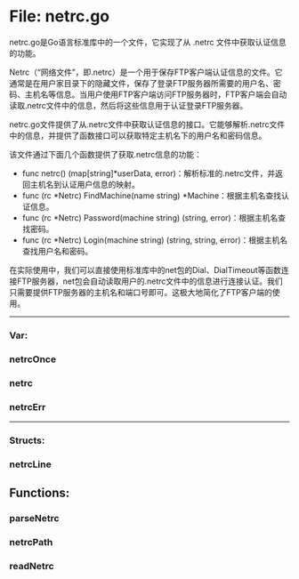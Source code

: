# File: netrc.go

netrc.go是Go语言标准库中的一个文件，它实现了从 .netrc 文件中获取认证信息的功能。

Netrc（“网络文件”，即.netrc）是一个用于保存FTP客户端认证信息的文件。它通常是在用户家目录下的隐藏文件，保存了登录FTP服务器所需要的用户名、密码、主机名等信息。当用户使用FTP客户端访问FTP服务器时，FTP客户端会自动读取.netrc文件中的信息，然后将这些信息用于认证登录FTP服务器。

netrc.go文件提供了从.netrc文件中获取认证信息的接口。它能够解析.netrc文件中的信息，并提供了函数接口可以获取特定主机名下的用户名和密码信息。

该文件通过下面几个函数提供了获取.netrc信息的功能：

- func netrc() (map[string]*userData, error)：解析标准的.netrc文件，并返回主机名到认证用户信息的映射。
- func (rc *Netrc) FindMachine(name string) *Machine：根据主机名查找认证信息。
- func (rc *Netrc) Password(machine string) (string, error)：根据主机名查找密码。
- func (rc *Netrc) Login(machine string) (string, string, error)：根据主机名查找用户名和密码。

在实际使用中，我们可以直接使用标准库中的net包的Dial、DialTimeout等函数连接FTP服务器，net包会自动读取用户的.netrc文件中的信息进行连接认证。我们只需要提供FTP服务器的主机名和端口号即可。这极大地简化了FTP客户端的使用。




---

### Var:

### netrcOnce





### netrc





### netrcErr








---

### Structs:

### netrcLine





## Functions:

### parseNetrc





### netrcPath





### readNetrc





